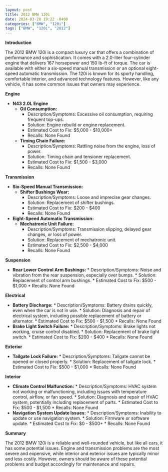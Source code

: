 ```yaml
---
layout: post
title: 2012 BMW 120i
date: 2024-03-28 19:22 -0400
categories: ["BMW", "120i"]
tags: ["BMW", "120i", "2012"]
---
```

**Introduction**

The 2012 BMW 120i is a compact luxury car that offers a combination of performance and sophistication. It comes with a 2.0-liter four-cylinder engine that delivers 167 horsepower and 150 lb-ft of torque. The car is available with either a six-speed manual transmission or an optional eight-speed automatic transmission. The 120i is known for its sporty handling, comfortable interior, and advanced technology features. However, like any vehicle, it has some common issues that owners may experience.

**Engine**

* **N43 2.0L Engine**
    * **Oil Consumption:**
        * Description/Symptoms: Excessive oil consumption, requiring frequent top-ups.
        * Solution: Engine rebuild or engine replacement.
        * Estimated Cost to Fix: $5,000 - $10,000+
        * Recalls: None Found
    * **Timing Chain Failure:**
        * Description/Symptoms: Rattling noise from the engine, loss of power.
        * Solution: Timing chain and tensioner replacement.
        * Estimated Cost to Fix: $1,500 - $3,000
        * Recalls: None Found

**Transmission**

* **Six-Speed Manual Transmission:**
    * **Shifter Bushings Wear:**
        * Description/Symptoms: Loose and imprecise gear changes.
        * Solution: Replacement of shifter bushings.
        * Estimated Cost to Fix: $200 - $400
        * Recalls: None Found
* **Eight-Speed Automatic Transmission:**
    * **Mechatronic Unit Failure:**
        * Description/Symptoms: Transmission slipping, delayed gear changes, or loss of power.
        * Solution: Replacement of mechatronic unit.
        * Estimated Cost to Fix: $2,500 - $4,000
        * Recalls: None Found

**Suspension**

* **Rear Lower Control Arm Bushings:**
        * Description/Symptoms: Noise and vibration from the rear suspension, especially over bumps.
        * Solution: Replacement of control arm bushings.
        * Estimated Cost to Fix: $500 - $1,000
        * Recalls: None Found

**Electrical**

* **Battery Discharge:**
        * Description/Symptoms: Battery drains quickly, even when the car is not in use.
        * Solution: Diagnosis and repair of electrical system, including possible replacement of battery or alternator.
        * Estimated Cost to Fix: $500 - $1,500
        * Recalls: None Found
* **Brake Light Switch Failure:**
        * Description/Symptoms: Brake lights not working, cruise control disabled.
        * Solution: Replacement of brake light switch.
        * Estimated Cost to Fix: $200 - $400
        * Recalls: None Found

**Exterior**

* **Tailgate Lock Failure:**
        * Description/Symptoms: Tailgate cannot be opened or closed properly.
        * Solution: Replacement of tailgate lock.
        * Estimated Cost to Fix: $500 - $1,000
        * Recalls: None Found

**Interior**

* **Climate Control Malfunction:**
        * Description/Symptoms: HVAC system not working or malfunctioning, including issues with temperature control, airflow, or fan speed.
        * Solution: Diagnosis and repair of HVAC system, potentially including replacement of parts.
        * Estimated Cost to Fix: $500 - $1,500
        * Recalls: None Found
* **Navigation System Update Issues:**
        * Description/Symptoms: Inability to update or use navigation system.
        * Solution: Firmware or software update.
        * Estimated Cost to Fix: $0 - $500+
        * Recalls: None Found

**Summary**

The 2012 BMW 120i is a reliable and well-rounded vehicle, but like all cars, it has some potential issues. Engine and transmission problems are the most severe and expensive, while interior and exterior issues are typically minor and less costly. However, owners should be aware of these potential problems and budget accordingly for maintenance and repairs.
